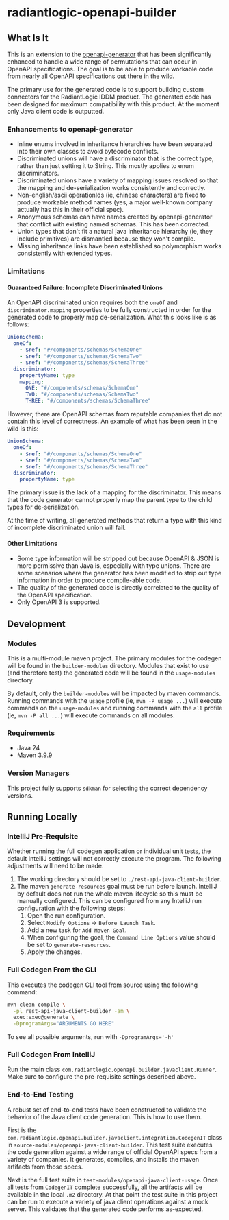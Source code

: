 # radiantlogic-openapi-builder

## What Is It

This is an extension to the [openapi-generator](https://github.com/OpenAPITools/openapi-generator) that has been significantly enhanced to handle a wide range of permutations that can occur in OpenAPI specifications. The goal is to be able to produce workable code from nearly all OpenAPI specifications out there in the wild. 

The primary use for the generated code is to support building custom connectors for the RadiantLogic IDDM product. The generated code has been designed for maximum compatibility with this product. At the moment only Java client code is outputted.

### Enhancements to openapi-generator

- Inline enums involved in inheritance hierarchies have been separated into their own classes to avoid bytecode conflicts.
- Discriminated unions will have a discriminator that is the correct type, rather than just setting it to String. This mostly applies to enum discriminators.
- Discriminated unions have a variety of mapping issues resolved so that the mapping and de-serialization works consistently and correctly.
- Non-english/ascii operationIds (ie, chinese characters) are fixed to produce workable method names (yes, a major well-known company actually has this in their official spec).
- Anonymous schemas can have names created by openapi-generator that conflict with existing named schemas. This has been corrected.
- Union types that don't fit a natural java inheritance hierarchy (ie, they include primitives) are dismantled because they won't compile.
- Missing inheritance links have been established so polymorphism works consistently with extended types.

### Limitations

#### Guaranteed Failure: Incomplete Discriminated Unions

An OpenAPI discriminated union requires both the `oneOf` and `discriminator.mapping` properties to be fully constructed in order for the generated code to properly map de-serialization. What this looks like is as follows:

```yaml
UnionSchema:
  oneOf:
    - $ref: "#/components/schemas/SchemaOne"
    - $ref: "#/components/schemas/SchemaTwo"
    - $ref: "#/components/schemas/SchemaThree"
  discriminator:
    propertyName: type
    mapping:
      ONE: "#/components/schemas/SchemaOne"
      TWO: "#/components/schemas/SchemaTwo"
      THREE: "#/components/schemas/SchemaThree"
```

However, there are OpenAPI schemas from reputable companies that do not contain this level of correctness. An example of what has been seen in the wild is this:

```yaml
UnionSchema:
  oneOf:
    - $ref: "#/components/schemas/SchemaOne"
    - $ref: "#/components/schemas/SchemaTwo"
    - $ref: "#/components/schemas/SchemaThree"
  discriminator:
    propertyName: type
```

The primary issue is the lack of a mapping for the discriminator. This means that the code generator cannot properly map the parent type to the child types for de-serialization.

At the time of writing, all generated methods that return a type with this kind of incomplete discriminated union will fail.

#### Other Limitations

- Some type information will be stripped out because OpenAPI & JSON is more permissive than Java is, especially with type unions. There are some scenarios where the generator has been modified to strip out type information in order to produce compile-able code.
- The quality of the generated code is directly correlated to the quality of the OpenAPI specification.
- Only OpenAPI 3 is supported.

## Development

### Modules

This is a multi-module maven project. The primary modules for the codegen will be found in the `builder-modules` directory. Modules that exist to use (and therefore test) the generated code will be found in the `usage-modules` directory.

By default, only the `builder-modules` will be impacted by maven commands. Running commands with the `usage` profile (ie, `mvn -P usage ...`) will execute commands on the `usage-modules` and running commands with the `all` profile (ie, `mvn -P all ...`) will execute commands on all modules. 

### Requirements

- Java 24
- Maven 3.9.9

### Version Managers

This project fully supports `sdkman` for selecting the correct dependency versions.

## Running Locally

### IntelliJ Pre-Requisite

Whether running the full codegen application or individual unit tests, the default IntelliJ settings will not correctly execute the program. The following adjustments will need to be made.

1. The working directory should be set to `./rest-api-java-client-builder`.
2. The maven `generate-resources` goal must be run before launch. IntelliJ by default does not run the whole maven lifecycle so this must be manually configured. This can be configured from any IntelliJ run configuration with the following steps:
   1. Open the run configuration.
   2. Select `Modify Options` -> `Before Launch Task`.
   3. Add a new task for `Add Maven Goal`.
   4. When configuring the goal, the `Command Line Options` value should be set to `generate-resources`.
   5. Apply the changes.

### Full Codegen From the CLI

This executes the codegen CLI tool from source using the following command:

```bash
mvn clean compile \
  -pl rest-api-java-client-builder -am \
  exec:exec@generate \
  -DprogramArgs="ARGUMENTS GO HERE"
```

To see all possible arguments, run with `-DprogramArgs='-h'`

### Full Codegen From IntelliJ

Run the main class `com.radiantlogic.openapi.builder.javaclient.Runner`. Make sure to configure the pre-requisite settings described above.

### End-to-End Testing

A robust set of end-to-end tests have been constructed to validate the behavior of the Java client code generation. This is how to use them.

First is the `com.radiantlogic.openapi.builder.javaclient.integration.CodegenIT` class in `source-modules/openapi-java-client-builder`. This test suite executes the code generation against a wide range of official OpenAPI specs from a variety of companies. It generates, compiles, and installs the maven artifacts from those specs.

Next is the full test suite in `test-modules/openapi-java-client-usage`. Once all tests from `CodegenIT` complete successfully, all the artifacts will be available in the local `.m2` directory. At that point the test suite in this project can be run to execute a variety of java client operations against a mock server. This validates that the generated code performs as-expected.